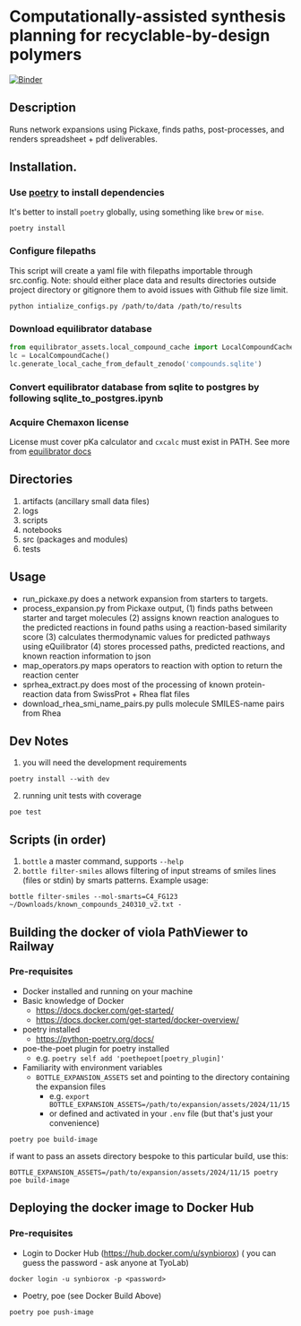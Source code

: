 # Computationally-assisted synthesis planning for recyclable-by-design polymers

[![Binder](https://mybinder.org/badge_logo.svg)](https://mybinder.org/v2/gh/p7k/bottle/GH6_binder_deploy_poetry)

## Description
Runs network expansions using Pickaxe, finds paths, post-processes, and renders spreadsheet + pdf deliverables.

## Installation. 

### Use [poetry](https://python-poetry.org/docs/) to install dependencies

It's better to install `poetry` globally, using something like `brew` or `mise`.

```shell
poetry install
```

### Configure filepaths

This script will create a yaml file with filepaths importable through src.config. Note: should either place data and results directories outside project directory or gitignore them to avoid issues with Github file size limit.

```shell
python intialize_configs.py /path/to/data /path/to/results
```

### Download equilibrator database

```python
from equilibrator_assets.local_compound_cache import LocalCompoundCache
lc = LocalCompoundCache()
lc.generate_local_cache_from_default_zenodo('compounds.sqlite')
```

### Convert equilibrator database from sqlite to postgres by following sqlite_to_postgres.ipynb

### Acquire Chemaxon license 

License must cover pKa calculator and ```cxcalc``` must exist in PATH. See more from [equilibrator docs](https://equilibrator.readthedocs.io/en/latest/local_cache.html)

## Directories
1. artifacts (ancillary small data files)
2. logs
3. scripts
4. notebooks
5. src (packages and modules)
6. tests

## Usage
- run_pickaxe.py does a network expansion from starters to targets.
- process_expansion.py from Pickaxe output, (1) finds paths between starter and target molecules (2) assigns known reaction analogues to the predicted reactions in found paths using a reaction-based similarity score (3) calculates thermodynamic values for predicted pathways using eQuilibrator (4) stores processed paths, predicted reactions, and known reaction information to json
- map_operators.py maps operators to reaction with option to return the reaction center
- sprhea_extract.py does most of the processing of known protein-reaction data from SwissProt + Rhea flat files
- download_rhea_smi_name_pairs.py pulls molecule SMILES-name pairs from Rhea

## Dev Notes

1. you will need the development requirements

```shell
poetry install --with dev
```

2. running unit tests with coverage

```shell
poe test
```

## Scripts (in order)

1. `bottle` a master command, supports `--help`
2. `bottle filter-smiles` allows filtering of input streams of smiles lines (files or stdin) by smarts patterns. Example
   usage:

```shell
bottle filter-smiles --mol-smarts=C4_FG123 ~/Downloads/known_compounds_240310_v2.txt -
```

## Building the docker of viola PathViewer to Railway

### Pre-requisites
- Docker installed and running on your machine
- Basic knowledge of Docker
  - https://docs.docker.com/get-started/
  - https://docs.docker.com/get-started/docker-overview/
- poetry installed
  - https://python-poetry.org/docs/
- poe-the-poet plugin for poetry installed
  - e.g. `poetry self add 'poethepoet[poetry_plugin]'`
- Familiarity with environment variables
  - `BOTTLE_EXPANSION_ASSETS` set and pointing to the directory containing the expansion files
    - e.g. `export BOTTLE_EXPANSION_ASSETS=/path/to/expansion/assets/2024/11/15`
    - or defined and activated in your `.env` file (but that's just your convenience)

```shell
poetry poe build-image
```
if want to pass an assets directory bespoke to this particular build, use this:
```shell
BOTTLE_EXPANSION_ASSETS=/path/to/expansion/assets/2024/11/15 poetry poe build-image
```
## Deploying the docker image to Docker Hub

### Pre-requisites
- Login to Docker Hub (https://hub.docker.com/u/synbiorox) ( you can guess the password - ask anyone at TyoLab)
```shell
docker login -u synbiorox -p <password>
```

- Poetry, poe (see Docker Build Above)

```shell
poetry poe push-image
```